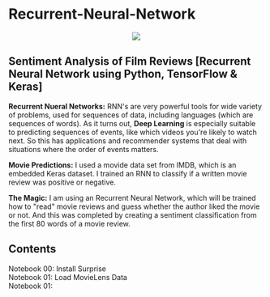 # Recurrent-Neural-Network
<center><img src="Images/surpriselib.png"/></center>

## Sentiment Analysis of Film Reviews [Recurrent Neural Network using Python, TensorFlow & Keras]

**Recurrent Nueral Networks:** RNN's are very powerful tools for wide variety of problems, used for sequences of data, including languages (which are sequences of words).  As it turns out, **Deep Learning** is especially suitable to predicting sequences of events, like which videos you're likely to watch next.  So this has applications and recommender systems that deal with situations where the order of events matters.  

**Movie Predictions:** I used a movide data set from IMDB, which is an embedded Keras dataset.  I trained an RNN to classify if a written movie review was positive or negative. 

**The Magic:** I am using an Recurrent Neural Network, which will be trained how to "read" movie reviews and guess whether the author liked the movie or not. And this was completed by creating a sentiment classification from the first 80 words of a movie review.<br>


## Contents
Notebook 00: Install Surprise<br>
Notebook 01: Load MovieLens Data<br>
Notebook 01: 
